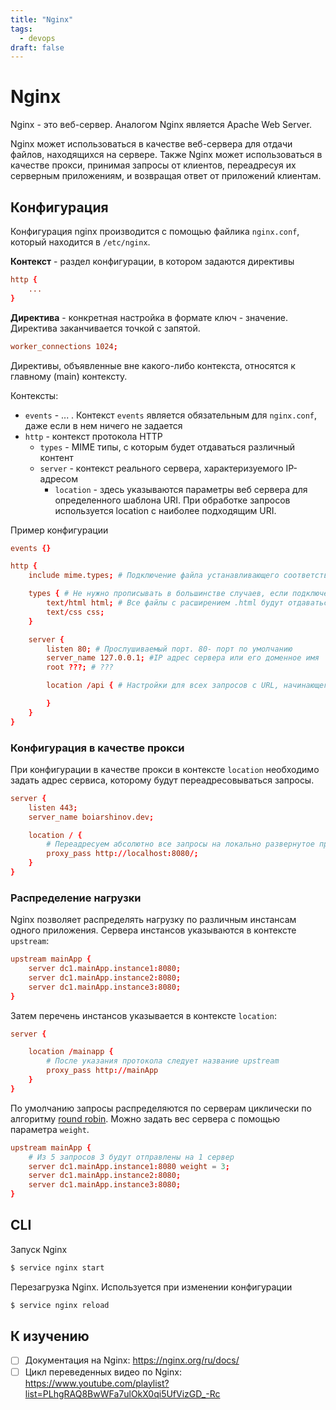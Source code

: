```yaml
---
title: "Nginx"
tags:
  - devops
draft: false
---
```


# Nginx

Nginx - это веб-сервер.
Аналогом Nginx является Apache Web Server.

Nginx может использоваться в качестве веб-сервера для отдачи файлов, находящихся на сервере. Также Nginx может использоваться в качестве прокси, принимая запросы от клиентов, переадресуя их серверным приложениям, и возвращая ответ от приложений клиентам.

## Конфигурация

Конфигурация nginx производится с помощью файлика `nginx.conf`, который находится в `/etc/nginx`.

**Контекст** - раздел конфигурации, в котором задаются директивы
```conf
http {
    ...
}
```

**Директива** - конкретная настройка в формате ключ - значение. Директива заканчивается точкой с запятой.
```conf
worker_connections 1024;
```

Директивы, объявленные вне какого-либо контекста, относятся к главному (main) контексту.

Контексты:
- `events` - ... . Контекст `events` является обязательным для `nginx.conf`, даже если в нем ничего не задается
- `http` - контекст протокола HTTP
  - `types` - MIME типы, с которым будет отдаваться различный контент
  - `server` - контекст реального сервера, характеризуемого IP-адресом
    - `location` - здесь указываются параметры веб сервера для определенного шаблона URI. При обработке запросов используется location с наиболее подходящим URI.

Пример конфигурации
```conf
events {}

http {
    include mime.types; # Подключение файла устанавливающего соответствие расширений файлов отдаваемым mime типам

    types { # Не нужно прописывать в большинстве случаев, если подключен файл mime.types
        text/html html; # Все файлы с расширением .html будут отдаваться с MIME типом text/html
        text/css css;
    }

    server {
        listen 80; # Прослушиваемый порт. 80- порт по умолчанию
        server_name 127.0.0.1; #IP адрес сервера или его доменное имя
        root ???; # ???

        location /api { # Настройки для всех запросов с URL, начинающегося с /api.

        }
    }
}
```

### Конфигурация в качестве прокси

При конфигурации в качестве прокси в контексте `location` необходимо задать адрес сервиса, которому будут переадресовываться запросы.
```conf
server {
    listen 443;
    server_name boiarshinov.dev;

    location / {
        # Переадресуем абсолютно все запросы на локально развернутое приложение, слушающее порт 8080
        proxy_pass http://localhost:8080/;
    }
}
```

### Распределение нагрузки

Nginx позволяет распределять нагрузку по различным инстансам одного приложения.
Сервера инстансов указываются в контексте `upstream`:
```conf
upstream mainApp {
    server dc1.mainApp.instance1:8080;
    server dc1.mainApp.instance2:8080;
    server dc1.mainApp.instance3:8080;
}
```

Затем перечень инстансов указывается в контексте `location`:
```conf
server {

    location /mainapp {
        # После указания протокола следует название upstream
        proxy_pass http://mainApp
    }
}
```

По умолчанию запросы распределяются по серверам циклически по алгоритму [round robin](../algorithms/round_robin.md).
Можно задать вес сервера с помощью параметра `weight`.
```conf
upstream mainApp {
    # Из 5 запросов 3 будут отправлены на 1 сервер
    server dc1.mainApp.instance1:8080 weight = 3;
    server dc1.mainApp.instance2:8080;
    server dc1.mainApp.instance3:8080;
}
```


## CLI

Запуск Nginx
```sh
$ service nginx start
```

Перезагрузка Nginx. Используется при изменении конфигурации
```sh
$ service nginx reload
```


## К изучению
- [ ] Документация на Nginx: https://nginx.org/ru/docs/
- [ ] Цикл переведенных видео по Nginx: https://www.youtube.com/playlist?list=PLhgRAQ8BwWFa7ulOkX0qi5UfVizGD_-Rc